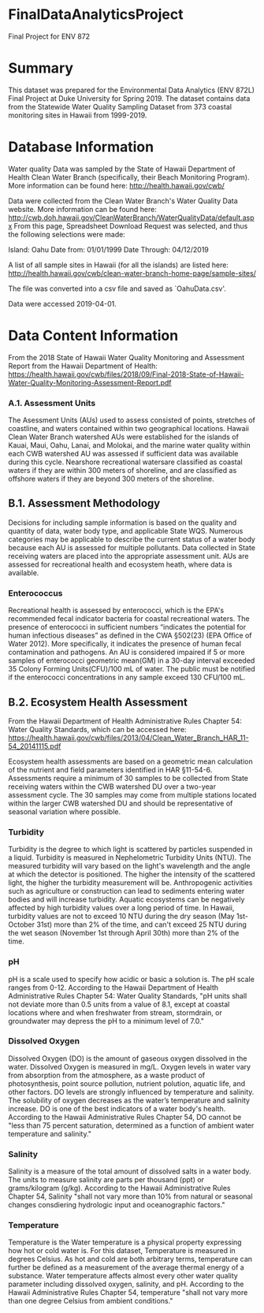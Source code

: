 # FinalDataAnalyticsProject
Final Project for ENV 872 

# Summary
This dataset was prepared for the Environmental Data Analytics (ENV 872L) Final Project at Duke University for Spring 2019.
The dataset contains data from the Statewide Water Quality Sampling Dataset from 373 coastal monitoring sites in Hawaii from 1999-2019.

# Database Information
Water quality Data was sampled by the State of Hawaii Department of Health Clean Water Branch (specifically, their Beach Monitoring Program). More information can be found here: 
http://health.hawaii.gov/cwb/


Data were collected from the Clean Water Branch's Water Quality Data website. More information can be found here: http://cwb.doh.hawaii.gov/CleanWaterBranch/WaterQualityData/default.aspx
From this page, Spreadsheet Download Request was selected, and thus the following selections were made: 


Island: Oahu 
Date from: 01/01/1999
Date Through: 04/12/2019


A list of all sample sites in Hawaii (for all the islands) are listed here:
http://health.hawaii.gov/cwb/clean-water-branch-home-page/sample-sites/


The file was converted into a csv file and saved as `OahuData.csv'. 

Data were accessed 2019-04-01.

# Data Content Information
From the 2018 State of Hawaii Water Quality Monitoring and Assessment Report from the Hawaii Department of Health: 
https://health.hawaii.gov/cwb/files/2018/09/Final-2018-State-of-Hawaii-Water-Quality-Monitoring-Assessment-Report.pdf

### A.1. Assessment Units
The Asessment Units (AUs) used to assess consisted of points, stretches of coastline, and waters contained within two geographical locations. Hawaii Clean Water Branch watershed AUs were established for the islands of Kauai, Maui, Oahu, Lanai, and Molokai, and the marine water quality within each
CWB watershed AU was assessed if sufficient data was available during this cycle. Nearshore recreational watersare classified as coastal waters if they are within 300 meters of shoreline, and are classified as offshore waters if they are beyond 300 meters of the shoreline. 

## B.1. Assessment Methodology
Decisions for including sample information is based on the quality and quantity of data, water body type, and applicable State WQS. Numerous categories may be applicable to describe the current status of a water body because each AU is assessed for multiple pollutants. Data collected in State receiving waters are placed into the appropriate assessment unit.  AUs are assessed for recreational health and ecosystem heath, where data is available. 

### Enterococcus
Recreational health is assessed by enterococci, which is the EPA's recommended fecal indicator bacteria for coastal recreational waters. The presence of enterococci in sufficient numbers “indicates the potential for human infectious diseases” as defined in the CWA §502(23) (EPA Office of Water 2012). More specifically, it indicates the presence of human fecal contamination and pathogens. An AU is considered impaired if 5 or more samples of enterococci geometric mean(GM) in a 30-day interval exceeded 35 Colony Forming Units(CFU)/100 mL of water. The public must be notified if the enterococci concentrations in any sample exceed 130 CFU/100 mL. 

## B.2. Ecosystem Health Assessment
From the Hawaii Department of Health Administrative Rules Chapter 54: Water Quality Standards, which can be accessed here:
https://health.hawaii.gov/cwb/files/2013/04/Clean_Water_Branch_HAR_11-54_20141115.pdf

Ecosystem health assessments are based on a geometric mean calculation of the nutrient and
field parameters identified in HAR §11-54-6. Assessments require a minimum of 30 samples to be collected from State receiving waters within the CWB watershed DU over a two-year assessment cycle. The 30 samples may come from multiple stations located within the larger CWB watershed DU and should be representative of seasonal variation where possible. 

### Turbidity
Turbidity is the degree to which light is scattered by particles suspended in a liquid. Turbidity is measured in Nephelometric Turbidity Units (NTU). The measured turbidity will vary based on the light's wavelength and the angle at which the detector is positioned. The higher the intensity of the scattered light, the higher the turbidity measurement will be. Anthropogenic activities such as agriculture or construction can lead to sediments entering water bodies and will increase turbidity. Aquatic ecosystems can be negatively affected by high turbidity values over a long period of time. In Hawaii, turbidity values are not to exceed 10 NTU during the dry season (May 1st-October 31st) more than 2% of the time, and can't exceed 25 NTU during the wet season (November 1st through April 30th) more than 2% of the time. 


### pH
pH is a scale used to specify how acidic or basic a solution is. The pH scale ranges from 0-12.  According to the Hawaii Department of Health Administrative Rules Chapter 54: Water Quality Standards, "pH units shall not deviate more than 0.5 units from a value of 8.1, except at coastal locations where and when freshwater from stream, stormdrain, or groundwater may depress the pH to a minimum level of 7.0."


### Dissolved Oxygen
Dissolved Oxygen (DO) is the amount of gaseous oxygen dissolved in the water. Dissolved Oxygen is measured in mg/L. Oxygen levels in water vary from absorption from the atmosphere, as a waste product of photosynthesis, point source pollution, nutrient polution, aquatic life, and other factors. DO levels are strongly influenced by temperature and salinity. The solubility of oxygen decreases as the water’s temperature and salinity increase. DO is one of the best indicators of a water body's health.   According to the Hawaii Administrative Rules Chapter 54, DO cannot be "less than 75 percent saturation, determined as a function of ambient water temperature and salinity."

### Salinity
Salinity is a measure of the total amount of dissolved salts in a water body. The units to measure salinity are parts per thousand (ppt) or grams/kilogram (g/kg). According to the Hawaii Administrative Rules Chapter 54, Salinity "shall not vary more than 10% from natural or seasonal changes consdiering hydrologic input and oceanographic factors." 

### Temperature
Temperature is the Water temperature is a physical property expressing how hot or cold water is. For this dataset, Temperature is measured in degrees Celsius.  As hot and cold are both arbitrary terms, temperature can further be defined as a measurement of the average thermal energy of a substance. Water temperature affects almost every other water quality parameter including dissolved oxygen, salinity, and pH.  According to the Hawaii Administrative Rules Chapter 54, temperature "shall not vary more than one degree Celsius from ambient conditions."

